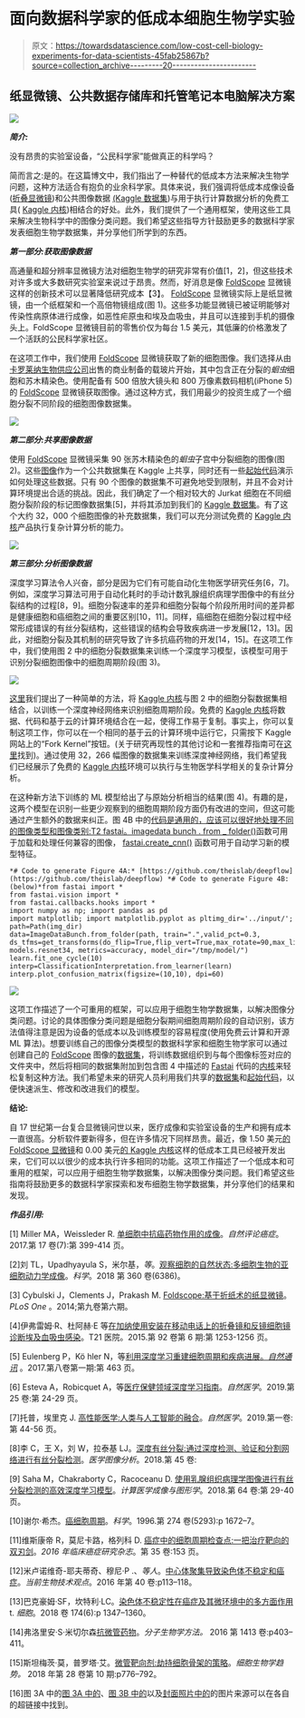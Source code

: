 # 面向数据科学家的低成本细胞生物学实验

> 原文：<https://towardsdatascience.com/low-cost-cell-biology-experiments-for-data-scientists-45fab25867b?source=collection_archive---------20----------------------->

## 纸显微镜、公共数据存储库和托管笔记本电脑解决方案

![](img/31a56298dfeb6f3a047af9071c6d3156.png)

***简介:***

没有昂贵的实验室设备，“公民科学家”能做真正的科学吗？

简而言之:是的。在这篇博文中，我们指出了一种替代的低成本方法来解决生物学问题，这种方法适合有抱负的业余科学家。具体来说，我们强调将低成本成像设备([折叠显微镜](https://www.foldscope.com/))和公共图像数据 [(Kaggle 数据集](https://www.kaggle.com/datasets?utm_medium=blog&utm_source=medium&utm_campaign=mooneyp-medium))与用于执行计算数据分析的免费工具( [Kaggle 内核](https://www.kaggle.com/kernels?utm_medium=blog&utm_source=medium&utm_campaign=mooneyp-medium))相结合的好处。此外，我们提供了一个通用框架，使用这些工具来解决生物科学中的图像分类问题。我们希望这些指导方针鼓励更多的数据科学家发表细胞生物学数据集，并分享他们所学到的东西。

***第一部分:获取图像数据***

高通量和超分辨率显微镜方法对细胞生物学的研究非常有价值[1，2]，但这些技术对许多或大多数研究实验室来说过于昂贵。然而，好消息是像 [FoldScope](https://www.foldscope.com/) 显微镜这样的创新技术可以显著降低研究成本【3】。 [FoldScope](https://www.foldscope.com/) 显微镜实际上是纸显微镜，由一个纸框架和一个高倍物镜组成(图 1)。这些多功能显微镜已被证明能够对传染性病原体进行成像，如恶性疟原虫和埃及血吸虫，并且可以连接到手机的摄像头上。FoldScope 显微镜目前的零售价仅为每台 1.5 美元，其低廉的价格激发了一个活跃的公民科学家社区。

在这项工作中，我们使用 [FoldScope](https://www.foldscope.com/) 显微镜获取了新的细胞图像。我们选择从由[卡罗莱纳生物供应公司](https://www.carolina.com)出售的商业制备的载玻片开始，其中包含正在分裂的*蛔虫*细胞和苏木精染色。使用配备有 500 倍放大镜头和 800 万像素数码相机(iPhone 5)的 [FoldScope](https://www.foldscope.com/) 显微镜获取图像。通过这种方式，我们用最少的投资生成了一个细胞分裂不同阶段的细胞图像数据集。

![](img/c3c47d72c1a385cf0bcf95c68d46661b.png)

***第二部分:共享图像数据***

使用 [FoldScope](https://www.foldscope.com/) 显微镜采集 90 张苏木精染色的*蛔虫*子宫中分裂细胞的图像(图 2)。这些[图像](https://www.kaggle.com/paultimothymooney/cell-cycle-experiments/?utm_medium=blog&utm_source=medium&utm_campaign=mooneyp-medium)作为一个公共数据集在 Kaggle 上共享，同时还有一些[起始代码](https://www.kaggle.com/paultimothymooney/interphase-vs-mitosis-classification?utm_medium=blog&utm_source=medium&utm_campaign=mooneyp-medium)演示如何处理这些数据。只有 90 个图像的数据集不可避免地受到限制，并且不会对计算环境提出合适的挑战。因此，我们确定了一个相对较大的 Jurkat 细胞在不同细胞分裂阶段的标记图像数据集[5]，并将其添加到我们的 [Kaggle 数据集](https://www.kaggle.com/paultimothymooney/cell-cycle-experiments/?utm_medium=blog&utm_source=medium&utm_campaign=mooneyp-medium)。有了这个大约 32，000 个细胞图像的补充数据集，我们可以充分测试免费的 [Kaggle 内核](https://www.kaggle.com/kernels?utm_medium=blog&utm_source=medium&utm_campaign=mooneyp-medium)产品执行复杂计算分析的能力。

![](img/e6ca050187df269e5c3412f844fb0ad8.png)

***第三部分:分析图像数据***

深度学习算法令人兴奋，部分是因为它们有可能自动化生物医学研究任务[6，7]。例如，深度学习算法可用于自动化耗时的手动计数乳腺组织病理学图像中的有丝分裂结构的过程[8，9]。细胞分裂速率的差异和细胞分裂每个阶段所用时间的差异都是健康细胞和癌细胞之间的重要区别[10，11]。同样，癌细胞在细胞分裂过程中经常形成错误的有丝分裂结构，这些错误的结构会导致疾病进一步发展[12，13]。因此，对细胞分裂及其机制的研究导致了许多抗癌药物的开发[14，15]。在这项工作中，我们使用图 2 中的细胞分裂数据集来训练一个深度学习模型，该模型可用于识别分裂细胞图像中的细胞周期阶段(图 3)。

![](img/7548888af0161196a22a476f6ee87f9a.png)

[这里](https://www.kaggle.com/paultimothymooney/interphase-vs-mitosis-classification?utm_medium=blog&utm_source=medium&utm_campaign=mooneyp-medium)我们提出了一种简单的方法，将 [Kaggle 内核](https://www.kaggle.com/kernels?utm_medium=blog&utm_source=medium&utm_campaign=mooneyp-medium)与图 2 中的细胞分裂数据集相结合，以训练一个深度神经网络来识别细胞周期阶段。免费的 [Kaggle 内核](https://www.kaggle.com/kernels?utm_medium=blog&utm_source=medium&utm_campaign=mooneyp-medium)将数据、代码和基于云的计算环境结合在一起，使得工作易于复制。事实上，你可以复制这项工作，你可以在一个相同的基于云的计算环境中运行它，只需按下 Kaggle 网站上的“Fork Kernel”按钮。(关于研究再现性的其他讨论和一套推荐指南可在[这里](http://blog.kaggle.com/2018/09/19/help-i-cant-reproduce-a-machine-learning-project/.)找到)。通过使用 32，266 幅图像的数据集来训练深度神经网络，我们希望我们已经展示了免费的 [Kaggle 内核](https://www.kaggle.com/kernels?utm_medium=blog&utm_source=medium&utm_campaign=mooneyp-medium)环境可以执行与生物医学科学相关的复杂计算分析。

在这种新方法下训练的 ML 模型给出了与原始分析相当的结果(图 4)。有趣的是，这两个模型在识别一些更少观察到的细胞周期阶段方面仍有改进的空间，但这可能通过产生额外的数据来纠正。图 4B 中的[代码是通用的，应该可以很好地处理不同的图像类型和图像类别:T2 fastai。imagedata bunch . from _ folder()](https://www.kaggle.com/paultimothymooney/figure-4-from-low-cost-cell-biology-blog-post?utm_medium=blog&utm_source=medium&utm_campaign=mooneyp-medium)函数可用于加载和处理任何兼容的图像， [fastai.create_cnn()](https://docs.fast.ai/vision.learner.html#create_cnn) 函数可用于自动学习新的模型特征。

```
*# Code to generate Figure 4A:* [https://github.com/theislab/deepflow](https://github.com/theislab/deepflow) *# Code to generate Figure 4B: (below)*from fastai import *
from fastai.vision import *
from fastai.callbacks.hooks import *
import numpy as np; import pandas as pd
import matplotlib; import matplotlib.pyplot as pltimg_dir='../input/'; path=Path(img_dir)
data=ImageDataBunch.from_folder(path, train=".",valid_pct=0.3,                               ds_tfms=get_transforms(do_flip=True,flip_vert=True,max_rotate=90,max_lighting=0.3),size=224,bs=64,num_workers=0).normalize(imagenet_stats)learn=create_cnn(data, models.resnet34, metrics=accuracy, model_dir="/tmp/model/")
learn.fit_one_cycle(10)
interp=ClassificationInterpretation.from_learner(learn)
interp.plot_confusion_matrix(figsize=(10,10), dpi=60)
```

![](img/887bf3df76297d8ccdd6e8b4cc55921d.png)

这项工作描述了一个可重用的框架，可以应用于细胞生物学数据集，以解决图像分类问题。讨论的具体图像分类问题是细胞分裂期间细胞周期阶段的自动识别，该方法值得注意是因为设备的低成本以及训练模型的容易程度(使用免费云计算和开源 ML 算法)。想要训练自己的图像分类模型的数据科学家和细胞生物学家可以通过创建自己的 [FoldScope](https://www.foldscope.com/) 图像的[数据集](https://www.kaggle.com/datasets?utm_medium=blog&utm_source=medium&utm_campaign=mooneyp-medium)，将训练数据组织到与每个图像标签对应的文件夹中，然后将相同的数据集附加到包含图 4 中描述的 [Fastai](https://docs.fast.ai/) 代码的[内核](https://www.kaggle.com/kernels?utm_medium=blog&utm_source=medium&utm_campaign=mooneyp-medium)来轻松复制这种方法。我们希望未来的研究人员利用我们共享的[数据集](https://www.kaggle.com/paultimothymooney/cell-cycle-experiments/?utm_medium=blog&utm_source=medium&utm_campaign=mooneyp-medium)和[起始代码](https://www.kaggle.com/paultimothymooney/interphase-vs-mitosis-classification?utm_medium=blog&utm_source=medium&utm_campaign=mooneyp-medium)，以便快速派生、修改和改进我们的模型。

**结论:**

自 17 世纪第一台复合显微镜问世以来，医疗成像和实验室设备的生产和拥有成本一直很高。分析软件要新得多，但在许多情况下同样昂贵。最近，像 1.50 美元[的 FoldScope 显微镜](https://www.foldscope.com/)和 0.00 美元[的 Kaggle 内核](https://www.kaggle.com/kernels?utm_medium=blog&utm_source=medium&utm_campaign=mooneyp-medium)这样的低成本工具已经被开发出来，它们可以以很少的成本执行许多相同的功能。这项工作描述了一个低成本和可重用的框架，可以应用于细胞生物学数据集，以解决图像分类问题。我们希望这些指南将鼓励更多的数据科学家探索和发布细胞生物学数据集，并分享他们的结果和发现。

***作品引用:***

[1] Miller MA，Weissleder R. [单细胞中抗癌药物作用的成像](https://www.ncbi.nlm.nih.gov/pubmed/28642603)。*自然评论癌症*。2017.第 17 卷(7):第 399-414 页。

[2]刘 TL，Upadhyayula S，米尔基，*等*。[观察细胞的自然状态:多细胞生物的亚细胞动力学成像](https://www.ncbi.nlm.nih.gov/pubmed/29674564)。*科学*。2018 第 360 卷(6386)。

[3] Cybulski J，Clements J，Prakash M. [Foldscope:基于折纸术的纸显微镜](https://www.ncbi.nlm.nih.gov/pubmed/24940755)。 *PLoS One* 。2014;第九卷第六期。

[4]伊弗雷姆·R、杜阿赫·E 等[在加纳使用安装在移动电话上的折叠镜和反镜细胞镜诊断埃及血吸虫感染](https://www.ncbi.nlm.nih.gov/pubmed/25918211)。T21 医院。2015.第 92 卷第 6 期:第 1253-1256 页。

[5] Eulenberg P，Kö hler N，等[利用深度学习重建细胞周期和疾病进展。*自然通讯*](https://www.ncbi.nlm.nih.gov/pubmed/28878212) 。2017.第八卷第一期:第 463 页。

[6] Esteva A，Robicquet A，等[医疗保健领域深度学习指南](https://www.nature.com/articles/s41591-018-0316-z)。*自然医学*。2019.第 25 卷:第 24-29 页。

[7]托普，埃里克 J. [高性能医学:人类与人工智能的融合](https://www.ncbi.nlm.nih.gov/pubmed/30617339)。*自然医学*。2019.第一卷:第 44-56 页。

[8]李 C，王 X，刘 W，拉泰基 LJ。[深度有丝分裂:通过深度检测、验证和分割网络进行有丝分裂检测](https://www.ncbi.nlm.nih.gov/pubmed/29455111)。*医学图像分析*。2018.第 45 卷:

[9] Saha M，Chakraborty C，Racoceanu D. [使用乳腺组织病理学图像进行有丝分裂检测的高效深度学习模型](https://www.ncbi.nlm.nih.gov/pubmed/29409716)。*计算医学成像与图形学*。2018.第 64 卷:第 29-40 页。

[10]谢尔·希杰。[癌细胞周期](https://www.ncbi.nlm.nih.gov/pubmed/8939849)。*科学*。1996.第 274 卷(5293):p 1672–7。

[11]维斯康帝 R，莫尼卡路，格列科 D. [癌症中的细胞周期检查点:一把治疗靶向的双刃剑](https://www.ncbi.nlm.nih.gov/pmc/articles/PMC5037895/)。*2016 年临床癌症研究杂志*。第 35 卷:153 页。

[12]米卢诺维奇-耶夫蒂奇、穆尼·P .、*等人*。[中心体聚集导致染色体不稳定和癌症](https://www.ncbi.nlm.nih.gov/pubmed/27046071)。*当前生物技术观点*。2016 年第 40 卷:p113–118。

[13]巴克豪姆·SF，坎特利·LC。[染色体不稳定性在癌症及其微环境中的多方面作用](https://www.ncbi.nlm.nih.gov/pubmed/30193109) t. *细胞*。2018 卷 174(6):p 1347–1360。

[14]弗洛里安·S·米切尔森[抗微管药物](https://www.ncbi.nlm.nih.gov/pubmed/27193863)。*分子生物学方法。* 2016 第 1413 卷:p403–411。

[15]斯坦梅茨·莫，普罗塔·艾。[微管靶向剂:劫持细胞骨架的策略](https://www.ncbi.nlm.nih.gov/pubmed/29871823)。*细胞生物学趋势。* 2018 年第 28 卷第 10 期:p776–792。

[16]图 3A 中的[图 3A 中的](https://www.ncbi.nlm.nih.gov/books/NBK21065/figure/A3332/?report=objectonly)、[图 3B 中的](https://pathology.jhu.edu/breast/my-results/staging-grade)以及[封面照片中的](https://unsplash.com/photos/JdtUKqGdqw8)的图片来源可以在各自的超链接中找到。